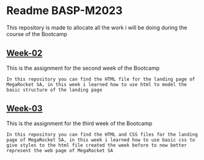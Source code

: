 # Readme BASP-M2023

This repository is made to allocate all the work i will be doing during the course of the Bootcamp

## [Week-02](https://github.com/CavalloFede/BaSP-2023/tree/master/Week-02)

This is the assignment for the second week of the Bootcamp

```In this repository you can find the HTML file for the landing page of MegaRocket SA, in this week i learned how to use html to model the basic structure of the landing page```

## [Week-03](https://github.com/CavalloFede/BaSP-2023/tree/master/Week-03)

This is the assignment for the third week of the Bootcamp

```In this repository you can find the HTML and CSS files for the landing page of MegaRocket SA, in this week i learned how to use basic css to give styles to the html file created the week before to now better represent the web page of MegaRocket SA```